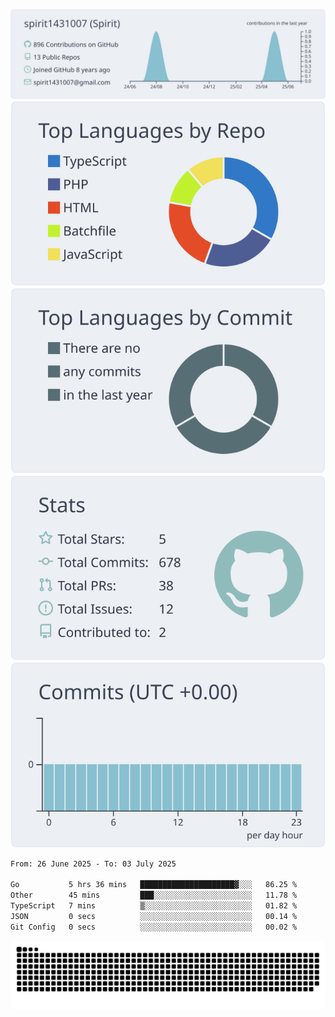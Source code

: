 [![](https://raw.githubusercontent.com/spirit1431007/spirit1431007/master/profile-summary-card-output/nord_bright/0-profile-details.svg)](https://git.io/spiritx)
[![](https://raw.githubusercontent.com/spirit1431007/spirit1431007/master/profile-summary-card-output/nord_bright/1-repos-per-language.svg)](https://git.io/spiritx) [![](https://raw.githubusercontent.com/spirit1431007/spirit1431007/master/profile-summary-card-output/nord_bright/2-most-commit-language.svg)](https://git.io/spiritx)
[![](https://raw.githubusercontent.com/spirit1431007/spirit1431007/master/profile-summary-card-output/nord_bright/3-stats.svg)](https://git.io/spiritx) [![](https://raw.githubusercontent.com/spirit1431007/spirit1431007/master/profile-summary-card-output/nord_bright/4-productive-time.svg)](https://git.io/spiritx)

<!--START_SECTION:waka-->

```txt
From: 26 June 2025 - To: 03 July 2025

Go           5 hrs 36 mins   █████████████████████▓░░░   86.25 %
Other        45 mins         ███░░░░░░░░░░░░░░░░░░░░░░   11.78 %
TypeScript   7 mins          ▒░░░░░░░░░░░░░░░░░░░░░░░░   01.82 %
JSON         0 secs          ░░░░░░░░░░░░░░░░░░░░░░░░░   00.14 %
Git Config   0 secs          ░░░░░░░░░░░░░░░░░░░░░░░░░   00.02 %
```

<!--END_SECTION:waka-->

![contribution](https://github.com/spirit1431007/spirit1431007/blob/output/github-contribution-grid-snake.svg)
